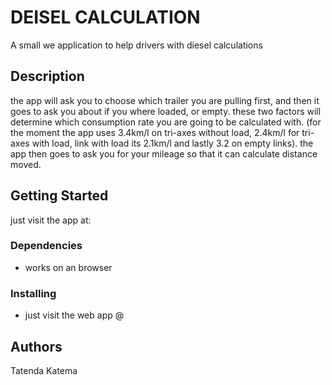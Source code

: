 # DEISEL CALCULATION

A small we application to help drivers with diesel calculations

## Description

the app will ask you to choose which trailer you are pulling first, and then it goes to ask you about if you where loaded, or empty. 
these two factors will determine which consumption rate you are going to be calculated with. (for the moment the app uses 3.4km/l on tri-axes without load, 
2.4km/l for tri-axes with load, link with load its 2.1km/l and lastly 3.2 on empty links). the app then goes to ask you for your mileage so that it can calculate distance moved. 
## Getting Started
just visit the app at:
### Dependencies

* works on an browser

### Installing

* just visit the web app @
## Authors

Tatenda Katema


